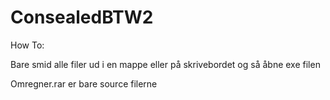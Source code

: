 # ConsealedBTW2

How To:

Bare smid alle filer ud i en mappe eller på skrivebordet og så åbne exe filen

Omregner.rar er bare source filerne
